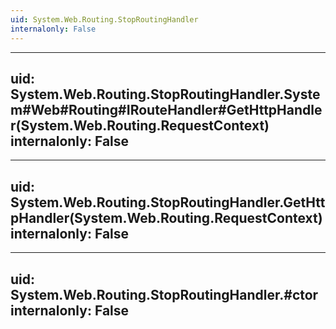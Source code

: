 ```yaml
---
uid: System.Web.Routing.StopRoutingHandler
internalonly: False
---
```


---
uid: System.Web.Routing.StopRoutingHandler.System#Web#Routing#IRouteHandler#GetHttpHandler(System.Web.Routing.RequestContext)
internalonly: False
---

---
uid: System.Web.Routing.StopRoutingHandler.GetHttpHandler(System.Web.Routing.RequestContext)
internalonly: False
---

---
uid: System.Web.Routing.StopRoutingHandler.#ctor
internalonly: False
---
